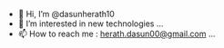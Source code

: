 - 👋 Hi, I’m @dasunherath10
- 👀 I’m interested in new technologies ...
- 📫 How to reach me : herath.dasun00@gmail.com ...

